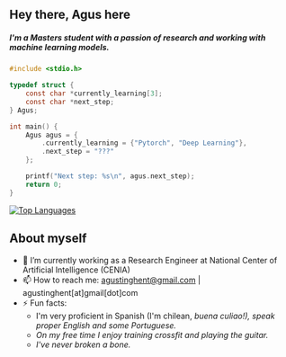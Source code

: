 

## Hey there, Agus here
##### I'm a Masters student with a passion of research and working with machine learning models.
```c
#include <stdio.h>

typedef struct {
    const char *currently_learning[3];
    const char *next_step;
} Agus;

int main() {
    Agus agus = {
        .currently_learning = {"Pytorch", "Deep Learning"},
        .next_step = "???"
    };

    printf("Next step: %s\n", agus.next_step);
    return 0;
}

```

[![Top Languages](https://github-readme-stats.vercel.app/api/top-langs/?username=aghents&layout=compact&hide=html,css,javascript,jupyter%20notebook,php)]()


## About myself 
 
- 🌱 I’m currently working as a Research Engineer at National Center of Artificial Intelligence (CENIA)
- 📫 How to reach me: agustinghent@gmail.com | agustinghent[at]gmail[dot]com
- ⚡ Fun facts:
    * I'm very proficient in Spanish (I'm chilean, <em>buena culiao!<em>), speak proper English and some Portuguese.
    * On my free time I enjoy training crossfit and playing the guitar.
    * I've never broken a bone.



   
